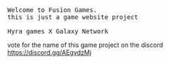 <pre>Welcome to Fusion Games.
this is just a game website project

Hyra games X Galaxy Network
</pre>

vote for the name of this game project on the discord https://discord.gg/AEgydzMj
